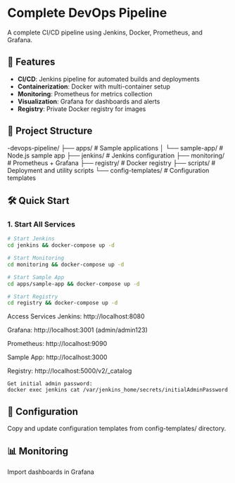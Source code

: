 # Complete DevOps Pipeline

A complete CI/CD pipeline using Jenkins, Docker, Prometheus, and Grafana.

## 🚀 Features

- **CI/CD**: Jenkins pipeline for automated builds and deployments
- **Containerization**: Docker with multi-container setup
- **Monitoring**: Prometheus for metrics collection
- **Visualization**: Grafana for dashboards and alerts
- **Registry**: Private Docker registry for images

## 📁 Project Structure

-devops-pipeline/
├── apps/ # Sample applications
│ └── sample-app/ # Node.js sample app
├── jenkins/ # Jenkins configuration
├── monitoring/ # Prometheus + Grafana
├── registry/ # Docker registry
├── scripts/ # Deployment and utility scripts
└── config-templates/ # Configuration templates

## 🛠️ Quick Start

### 1. Start All Services
```bash
# Start Jenkins
cd jenkins && docker-compose up -d

# Start Monitoring
cd monitoring && docker-compose up -d

# Start Sample App
cd apps/sample-app && docker-compose up -d

# Start Registry
cd registry && docker-compose up -d
```

Access Services
Jenkins: http://localhost:8080

Grafana: http://localhost:3001 (admin/admin123)

Prometheus: http://localhost:9090

Sample App: http://localhost:3000

Registry: http://localhost:5000/v2/_catalog

``` Jenkins Setup
Get initial admin password:
docker exec jenkins cat /var/jenkins_home/secrets/initialAdminPassword
```

## 🔧 Configuration 
Copy and update configuration templates from config-templates/ directory.

## 📊 Monitoring
Import dashboards in Grafana


